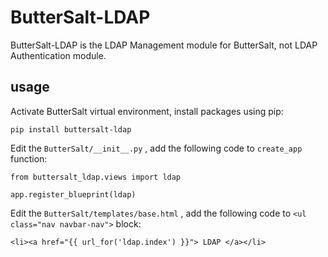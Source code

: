 # ButterSalt-LDAP


ButterSalt-LDAP is the LDAP Management module for  ButterSalt, not LDAP Authentication module. 

## usage

Activate ButterSalt virtual environment, install packages using pip:

`pip install buttersalt-ldap`

Edit the `ButterSalt/__init__.py` , add the following code to `create_app` function:

`from buttersalt_ldap.views import ldap`

`app.register_blueprint(ldap)`

Edit the `ButterSalt/templates/base.html` , add the following code to `<ul class="nav navbar-nav">` block:

`<li><a href="{{ url_for('ldap.index') }}"> LDAP </a></li>`

